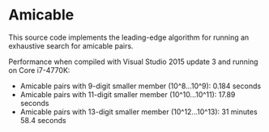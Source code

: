 # Amicable
This source code implements the leading-edge algorithm for running an exhaustive search for amicable pairs.

Performance when compiled with Visual Studio 2015 update 3 and running on Core i7-4770K:

- Amicable pairs with 9-digit smaller member (10^8...10^9): 0.184 seconds
- Amicable pairs with 11-digit smaller member (10^10...10^11): 17.89 seconds
- Amicable pairs with 13-digit smaller member (10^12...10^13): 31 minutes 58.4 seconds
